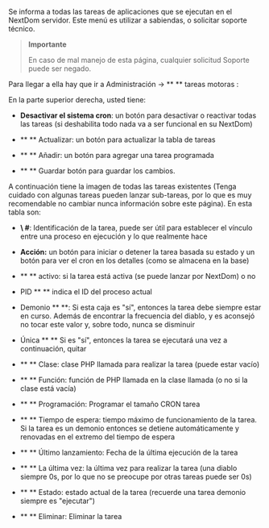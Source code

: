 Se informa a todas las tareas de aplicaciones que se ejecutan en el NextDom
servidor. Este menú es utilizar a sabiendas, o
solicitar soporte técnico.

> **Importante**
>
> En caso de mal manejo de esta página, cualquier solicitud
> Soporte puede ser negado.

Para llegar a ella hay que ir a Administración → ** ** tareas motoras
:

En la parte superior derecha, usted tiene:

-   **Desactivar el sistema cron**: un botón para desactivar o
    reactivar todas las tareas (si deshabilita todo
    nada va a ser funcional en su NextDom)

-   ** ** Actualizar: un botón para actualizar la tabla de tareas

-   ** ** Añadir: un botón para agregar una tarea programada

-   ** ** Guardar botón para guardar los cambios.

A continuación tiene la imagen de todas las tareas existentes
(Tenga cuidado con algunas tareas pueden lanzar sub-tareas, por lo que es
muy recomendable no cambiar nunca información sobre este
página). En esta tabla son:

-   **\ #**: Identificación de la tarea, puede ser útil para establecer el vínculo entre una
    proceso en ejecución y lo que realmente hace

-   **Acción:** un botón para iniciar o detener la tarea basada
    su estado y un botón para ver el cron en los detalles (como se almacena en la base)

-   ** ** activo: si la tarea está activa (se puede lanzar
    por NextDom) o no

-   PID ** ** indica el ID del proceso actual

-   Demonio ** **: Si esta caja es "sí", entonces la tarea debe siempre
    estar en curso. Además de encontrar la frecuencia del diablo, y es
    aconsejó no tocar este valor y, sobre todo, nunca se
    disminuir

-   Única ** ** Si es "sí", entonces la tarea se ejecutará una vez
    a continuación, quitar

-   ** ** Clase: clase PHP llamada para realizar la tarea (puede
    estar vacío)

-   ** ** Función: función de PHP llamada en la clase llamada (o no
    si la clase está vacía)

-   ** ** Programación: Programar el tamaño CRON tarea

-   ** ** Tiempo de espera: tiempo máximo de funcionamiento de la tarea. Si la
    tarea es un demonio entonces se detiene automáticamente y
    renovadas en el extremo del tiempo de espera

-   ** ** Último lanzamiento: Fecha de la última ejecución de la tarea

-   ** ** La última vez: la última vez para realizar la tarea (una
    diablo siempre 0s, por lo que no se preocupe por otras tareas
    puede ser 0s)

-   ** ** Estado: estado actual de la tarea (recuerde una tarea demonio
    siempre es "ejecutar")

-   ** ** Eliminar: Eliminar la tarea


